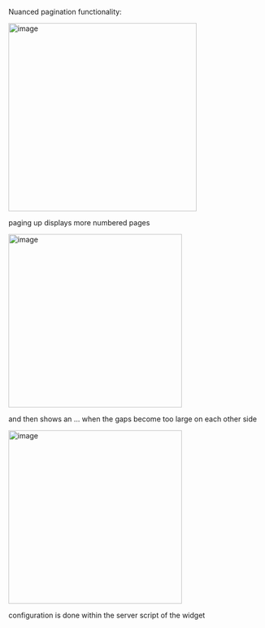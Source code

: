 Nuanced pagination functionality:

<img width="370" alt="image" src="https://github.com/user-attachments/assets/99bc0b60-96c7-4488-93a6-eaa473daae66">

paging up displays more numbered pages

<img width="341" alt="image" src="https://github.com/user-attachments/assets/5864449f-dc17-476a-a47d-33e977263fb2">

and then shows an ... when the gaps become too large on each other side

<img width="341" alt="image" src="https://github.com/user-attachments/assets/7b9c5a92-7499-41cd-8c31-d488f8aee20e">

configuration is done within the server script of the widget
